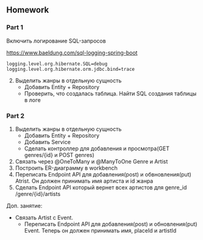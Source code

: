 ## Homework

### Part 1

Включить логирование SQL-запросов

https://www.baeldung.com/sql-logging-spring-boot

```
logging.level.org.hibernate.SQL=debug
logging.level.org.hibernate.orm.jdbc.bind=trace
```

2. Выделить жанры в отдельную сущность
    - Добавить Entity + Repository
    - Проверить, что создалась таблица. Найти SQL создания таблицы в логе 

### Part 2

1. Выделить жанры в отдельную сущность
    - Добавить Entity + Repository
    - Добавить Service
    - Сделать контроллер для добавления и просмотра(GET genres/{id} и POST genres)
2. Связать через @OneToMany и @ManyToOne Genre и Artist
3. Построить ER-диаграмму в workbench
4. Переписать Endpoint API для добавления(post) и обвновления(put) Atrist. Он должен принимать имя артиста и id жанра
5. Сделать Endpoint API который вернет всех артистов для genre_id /genre/{id}/artists

Доп. занятие:

- Связать Artist с Event.
    - Переписать Endpoint API для добавления(post) и обновления(put) Event. Теперь он должен принимать имя, placeId и artistId
